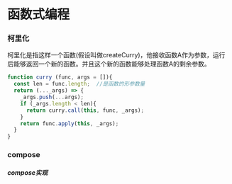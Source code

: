 # 函数式编程

### 柯里化
柯里化是指这样一个函数(假设叫做createCurry)，他接收函数A作为参数，运行后能够返回一个新的函数。并且这个新的函数能够处理函数A的剩余参数。

```javascript
function curry (func, args = []){
  const len = func.length;  //是函数的形参数量
  return (..._args) => {
    _args.push(...args);
    if (_args.length < len){
      return curry.call(this, func, _args);
    }
    return func.apply(this, _args);
  }
}
```

### compose 

##### compose实现